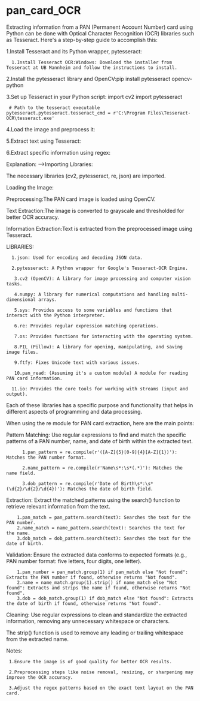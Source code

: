 # pan_card_OCR
Extracting information from a PAN (Permanent Account Number) card using Python can be done with Optical Character Recognition (OCR) libraries such as Tesseract. Here's a step-by-step guide to accomplish this:

1.Install Tesseract and its Python wrapper, pytesseract:

      1.Install Tesseract OCR:Windows: Download the installer from Tesseract at UB Mannheim and follow the instructions to install.
      
2.Install the pytesseract library and OpenCV:pip install pytesseract opencv-python

3.Set up Tesseract in your Python script:
    import cv2
    import pytesseract

     # Path to the tesseract executable
    pytesseract.pytesseract.tesseract_cmd = r'C:\Program Files\Tesseract-OCR\tesseract.exe'
    
4.Load the image and preprocess it:

5.Extract text using Tesseract:

6.Extract specific information using regex:

Explanation:
-->Importing Libraries:

The necessary libraries (cv2, pytesseract, re, json) are imported.

Loading the Image:


Preprocessing:The PAN card image is loaded using OpenCV.

Text Extraction:The image is converted to grayscale and thresholded for better OCR accuracy.


Information Extraction:Text is extracted from the preprocessed image using Tesseract.


LIBRARIES:

      1.json: Used for encoding and decoding JSON data.

      2.pytesseract: A Python wrapper for Google's Tesseract-OCR Engine.

       3.cv2 (OpenCV): A library for image processing and computer vision tasks.

       4.numpy: A library for numerical computations and handling multi-dimensional arrays.

       5.sys: Provides access to some variables and functions that interact with the Python interpreter.

       6.re: Provides regular expression matching operations.

       7.os: Provides functions for interacting with the operating system.

       8.PIL (Pillow): A library for opening, manipulating, and saving image files.

       9.ftfy: Fixes Unicode text with various issues.

       10.pan_read: (Assuming it's a custom module) A module for reading PAN card information.

      11.io: Provides the core tools for working with streams (input and output).

Each of these libraries has a specific purpose and functionality that helps in different aspects of programming and data processing.



When using the re module for PAN card extraction, here are the main points:

Pattern Matching: Use regular expressions to find and match the specific patterns of a PAN number, name, and date of birth within the extracted text.

          1.pan_pattern = re.compile(r'([A-Z]{5}[0-9]{4}[A-Z]{1})'): Matches the PAN number format.

          2.name_pattern = re.compile(r'Name\s*:\s*(.*)'): Matches the name field.

          3.dob_pattern = re.compile(r'Date of Birth\s*:\s*(\d{2}/\d{2}/\d{4})'): Matches the date of birth field.


Extraction: Extract the matched patterns using the search() function to retrieve relevant information from the text.

        1.pan_match = pan_pattern.search(text): Searches the text for the PAN number.
        2.name_match = name_pattern.search(text): Searches the text for the name.
        3.dob_match = dob_pattern.search(text): Searches the text for the date of birth.

Validation: Ensure the extracted data conforms to expected formats (e.g., PAN number format: five letters, four digits, one letter).

        1.pan_number = pan_match.group(1) if pan_match else "Not found": Extracts the PAN number if found, otherwise returns "Not found".
        2.name = name_match.group(1).strip() if name_match else "Not found": Extracts and strips the name if found, otherwise returns "Not found".
        3.dob = dob_match.group(1) if dob_match else "Not found": Extracts the date of birth if found, otherwise returns "Not found".

Cleaning: Use regular expressions to clean and standardize the extracted information, removing any unnecessary whitespace or characters.

The strip() function is used to remove any leading or trailing whitespace from the extracted name.


Notes:

     1.Ensure the image is of good quality for better OCR results.
     
     2.Preprocessing steps like noise removal, resizing, or sharpening may improve the OCR accuracy.
     
     3.Adjust the regex patterns based on the exact text layout on the PAN card.
 















